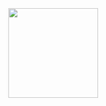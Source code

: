 
<img height="180em" src="https://github-readme-stats.vercel.app/api?username=cynic00&show_icons=true&hide_border=true&&count_private=true&include_all_commits=true" />
